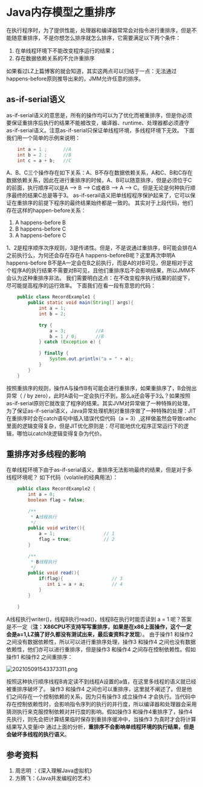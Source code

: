 # Java内存模型之重排序

在执行程序时，为了提供性能，处理器和编译器常常会对指令进行重排序，但是不能随意重排序，不是你想怎么排序就怎么排序，它需要满足以下两个条件：

1. 在单线程环境下不能改变程序运行的结果；
2. 存在数据依赖关系的不允许重排序

如果看过LZ上篇博客的就会知道，其实这两点可以归结于一点：无法通过happens-before原则推导出来的，JMM允许任意的排序。

## as-if-serial语义

as-if-serial语义的意思是，所有的操作均可以为了优化而被重排序，但是你必须要保证重排序后执行的结果不能被改变，编译器、runtime、处理器都必须遵守as-if-serial语义。注意as-if-serial只保证单线程环境，多线程环境下无效。 下面我们用一个简单的示例来说明：

```java
    int a = 1 ;      //A
    int b = 2 ;      //B
    int c = a + b;   //C 
```

A、B、C三个操作存在如下关系：A、B不存在数据依赖关系，A和C、B和C存在数据依赖关系，因此在进行重排序的时候，A、B可以随意排序，但是必须位于C的前面，执行顺序可以是A --> B --> C或者B --> A --> C。但是无论是何种执行顺序最终的结果C总是等于3。 as-if-serail语义把单线程程序保护起来了，它可以保证在重排序的前提下程序的最终结果始终都是一致的。 其实对于上段代码，他们存在这样的happen-before关系：

1. A happens-before B
2. B happens-before C
3. A happens-before C

1、2是程序顺序次序规则，3是传递性。但是，不是说通过重排序，B可能会排在A之前执行么，为何还会存在存在A happens-beforeB呢？这里再次申明A happens-before B不是A一定会在B之前执行，而是A的对B可见，但是相对于这个程序A的执行结果不需要对B可见，且他们重排序后不会影响结果，所以JMM不会认为这种重排序非法。 我们需要明白这点：在不改变程序执行结果的前提下，尽可能提高程序的运行效率。 下面我们在看一段有意思的代码：

```java
    public class RecordExample1 {
        public static void main(String[] args){
            int a = 1;
            int b = 2;
    
            try {
                a = 3;           //A
                b = 1 / 0;       //B
            } catch (Exception e) {
    
            } finally {
                System.out.println("a = " + a);
            }
        }
    }
```

按照重排序的规则，操作A与操作B有可能会进行重排序，如果重排序了，B会抛出异常（ / by zero），此时A语句一定会执行不到，那么a还会等于3么？如果按照as-if-serial原则它就改变了程序的结果。其实JVM对异常做了一种特殊的处理，为了保证as-if-serial语义，Java异常处理机制对重排序做了一种特殊的处理：JIT在重排序时会在catch语句中插入错误代偿代码（a = 3）,这样做虽然会导致cathc里面的逻辑变得复杂，但是JIT优化原则是：尽可能地优化程序正常运行下的逻辑，哪怕以catch块逻辑变得复杂为代价。

## 重排序对多线程的影响

在单线程环境下由于as-if-serial语义，重排序无法影响最终的结果，但是对于多线程环境呢？ 如下代码（volatile的经典用法）：

```java
    public class RecordExample2 {
        int a = 0;
        boolean flag = false;
    
        /**
         * A线程执行
         */
        public void writer(){
            a = 1;                  // 1
            flag = true;            // 2
        }
    
        /**
         * B线程执行
         */
        public void read(){
            if(flag){                  // 3
               int i = a + a;          // 4
            }
        }
    
    }
```

A线程执行writer()，线程B执行read()，线程B在执行时能否读到 a = 1 呢？答案是不一定（**注：X86CPU不支持写写重排序，如果是在x86上面操作，这个一定会是a=1,LZ搞了好久都没有测试出来，最后查资料才发现**）。 由于操作1 和操作2 之间没有数据依赖性，所以可以进行重排序处理，操作3 和操作4 之间也没有数据依赖性，他们亦可以进行重排序，但是操作3 和操作4 之间存在控制依赖性。假如操作1 和操作2 之间重排序：

![202105091543373311.png](https://www.cmsblogs.com/images/group/sike-java/sike-java-bingfa/202105091543373311.png)

按照这种执行顺序线程B肯定读不到线程A设置的a值，在这里多线程的语义就已经被重排序破坏了。 操作3 和操作4 之间也可以重排序，这里就不阐述了。但是他们之间存在一个控制依赖的关系，因为只有操作3 成立操作4 才会执行。当代码中存在控制依赖性时，会影响指令序列的执行的并行度，所以编译器和处理器会采用猜测执行来克服控制依赖对并行度的影响。假如操作3 和操作4重排序了，操作4 先执行，则先会把计算结果临时保存到重排序缓冲中，当操作3 为真时才会将计算结果写入变量i中 通过上面的分析，**重排序不会影响单线程环境的执行结果，但是会破坏多线程的执行语义**。

## 参考资料

1. 周志明 ：《深入理解Java虚拟机》
2. 方腾飞：《Java并发编程的艺术》